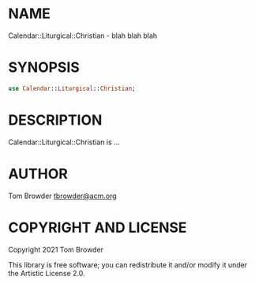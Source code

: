 NAME
====

Calendar::Liturgical::Christian - blah blah blah

SYNOPSIS
========

```raku
use Calendar::Liturgical::Christian;
```

DESCRIPTION
===========

Calendar::Liturgical::Christian is ...

AUTHOR
======

Tom Browder <tbrowder@acm.org>

COPYRIGHT AND LICENSE
=====================

Copyright 2021 Tom Browder

This library is free software; you can redistribute it and/or modify it under the Artistic License 2.0.

